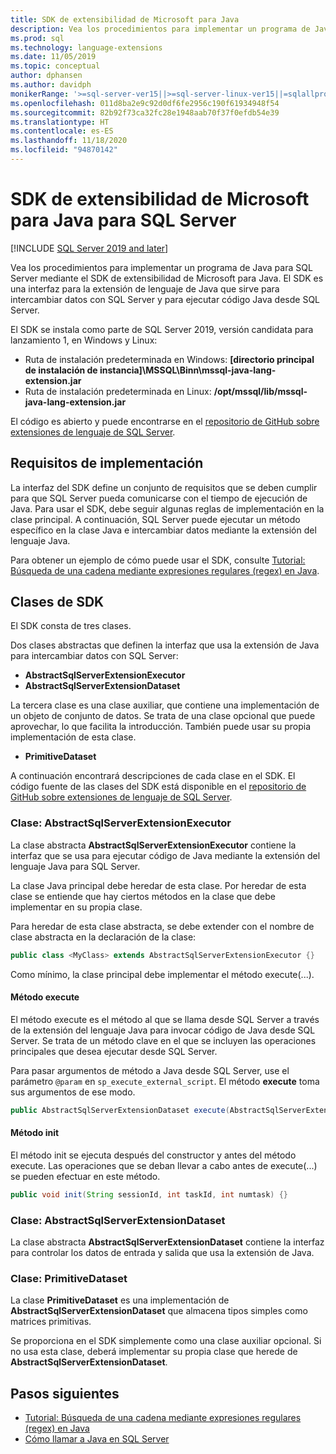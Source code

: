 ```yaml
---
title: SDK de extensibilidad de Microsoft para Java
description: Vea los procedimientos para implementar un programa de Java para SQL Server mediante el SDK de extensibilidad de Microsoft para Java.
ms.prod: sql
ms.technology: language-extensions
ms.date: 11/05/2019
ms.topic: conceptual
author: dphansen
ms.author: davidph
monikerRange: '>=sql-server-ver15||>=sql-server-linux-ver15||=sqlallproducts-allversions'
ms.openlocfilehash: 011d8ba2e9c92d0df6fe2956c190f61934948f54
ms.sourcegitcommit: 82b92f73ca32fc28e1948aab70f37f0efdb54e39
ms.translationtype: HT
ms.contentlocale: es-ES
ms.lasthandoff: 11/18/2020
ms.locfileid: "94870142"
---
```

# <a name="microsoft-extensibility-sdk-for-java-for-sql-server"></a>SDK de extensibilidad de Microsoft para Java para SQL Server
[!INCLUDE [SQL Server 2019 and later](../../includes/applies-to-version/sqlserver2019.md)]

Vea los procedimientos para implementar un programa de Java para SQL Server mediante el SDK de extensibilidad de Microsoft para Java. El SDK es una interfaz para la extensión de lenguaje de Java que sirve para intercambiar datos con SQL Server y para ejecutar código Java desde SQL Server.

El SDK se instala como parte de SQL Server 2019, versión candidata para lanzamiento 1, en Windows y Linux:

+ Ruta de instalación predeterminada en Windows: **[directorio principal de instalación de instancia]\MSSQL\Binn\mssql-java-lang-extension.jar**
+ Ruta de instalación predeterminada en Linux: **/opt/mssql/lib/mssql-java-lang-extension.jar**

El código es abierto y puede encontrarse en el [repositorio de GitHub sobre extensiones de lenguaje de SQL Server](https://github.com/microsoft/sql-server-language-extensions).

## <a name="implementation-requirements"></a>Requisitos de implementación

La interfaz del SDK define un conjunto de requisitos que se deben cumplir para que SQL Server pueda comunicarse con el tiempo de ejecución de Java. Para usar el SDK, debe seguir algunas reglas de implementación en la clase principal. A continuación, SQL Server puede ejecutar un método específico en la clase Java e intercambiar datos mediante la extensión del lenguaje Java.

Para obtener un ejemplo de cómo puede usar el SDK, consulte [Tutorial: Búsqueda de una cadena mediante expresiones regulares (regex) en Java](../tutorials/search-for-string-using-regular-expressions-in-java.md).

## <a name="sdk-classes"></a>Clases de SDK

El SDK consta de tres clases.

Dos clases abstractas que definen la interfaz que usa la extensión de Java para intercambiar datos con SQL Server:

- **AbstractSqlServerExtensionExecutor**
- **AbstractSqlServerExtensionDataset**

La tercera clase es una clase auxiliar, que contiene una implementación de un objeto de conjunto de datos. Se trata de una clase opcional que puede aprovechar, lo que facilita la introducción. También puede usar su propia implementación de esta clase.

- **PrimitiveDataset**

A continuación encontrará descripciones de cada clase en el SDK. El código fuente de las clases del SDK está disponible en el [repositorio de GitHub sobre extensiones de lenguaje de SQL Server](https://github.com/microsoft/sql-server-language-extensions/tree/master/language-extensions/java/sdk).

### <a name="class-abstractsqlserverextensionexecutor"></a>Clase: AbstractSqlServerExtensionExecutor

La clase abstracta **AbstractSqlServerExtensionExecutor** contiene la interfaz que se usa para ejecutar código de Java mediante la extensión del lenguaje Java para SQL Server.

La clase Java principal debe heredar de esta clase. Por heredar de esta clase se entiende que hay ciertos métodos en la clase que debe implementar en su propia clase.

Para heredar de esta clase abstracta, se debe extender con el nombre de clase abstracta en la declaración de la clase:

```java
public class <MyClass> extends AbstractSqlServerExtensionExecutor {}
```

Como mínimo, la clase principal debe implementar el método execute(...).

#### <a name="method-execute"></a>Método execute

El método execute es el método al que se llama desde SQL Server a través de la extensión del lenguaje Java para invocar código de Java desde SQL Server. Se trata de un método clave en el que se incluyen las operaciones principales que desea ejecutar desde SQL Server.

Para pasar argumentos de método a Java desde SQL Server, use el parámetro `@param` en `sp_execute_external_script`. El método **execute** toma sus argumentos de ese modo.

```java
public AbstractSqlServerExtensionDataset execute(AbstractSqlServerExtensionDataset input, LinkedHashMap<String, Object> params)  {}
```

#### <a name="method-init"></a>Método init

El método init se ejecuta después del constructor y antes del método execute. Las operaciones que se deban llevar a cabo antes de execute(...) se pueden efectuar en este método.

```java
public void init(String sessionId, int taskId, int numtask) {}
```

### <a name="class-abstractsqlserverextensiondataset"></a>Clase: AbstractSqlServerExtensionDataset

La clase abstracta **AbstractSqlServerExtensionDataset** contiene la interfaz para controlar los datos de entrada y salida que usa la extensión de Java.


### <a name="class-primitivedataset"></a>Clase: PrimitiveDataset

La clase **PrimitiveDataset** es una implementación de **AbstractSqlServerExtensionDataset** que almacena tipos simples como matrices primitivas.

Se proporciona en el SDK simplemente como una clase auxiliar opcional. Si no usa esta clase, deberá implementar su propia clase que herede de **AbstractSqlServerExtensionDataset**.  

## <a name="next-steps"></a>Pasos siguientes

+ [Tutorial: Búsqueda de una cadena mediante expresiones regulares (regex) en Java](../tutorials/search-for-string-using-regular-expressions-in-java.md)
+ [Cómo llamar a Java en SQL Server](call-java-from-sql.md)
